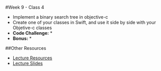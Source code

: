#Week 9 - Class 4
* Implement a binary search tree in objective-c
* Create one of your classes in Swift, and use it side by side with your Objetive-c classes
* **Code Challenge:** 
	* 
* **Bonus:** 
	* 

##Other Resources
* [Lecture Resources](lecture/)
* [Lecture Slides]()